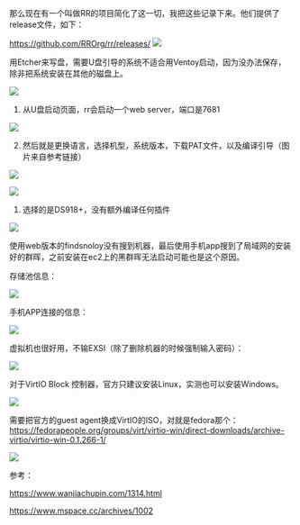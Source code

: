

那么现在有一个叫做RR的项目简化了这一切，我把这些记录下来。他们提供了release文件，如下：

https://github.com/RROrg/rr/releases/
![](https://fastly.jsdelivr.net/gh/bucketio/img13@main/2025/02/10/1739196485668-58a25e29-30fd-4e25-92fe-e6f367b410f1.png)

用Etcher来写盘，需要U盘引导的系统不适合用Ventoy启动，因为没办法保存，除非把系统安装在其他的磁盘上。

![](https://fastly.jsdelivr.net/gh/bucketio/img7@main/2025/02/10/1739196552527-55e508f9-c884-4f7e-8fcd-ccb32e62c987.png)


1. 从U盘启动页面，rr会启动一个web server，端口是7681

![](https://fastly.jsdelivr.net/gh/bucketio/img1@main/2025/02/10/1739196722316-a26990fa-f1c5-4dd9-a592-d987e3e6b9ee.png)

2. 然后就是更换语言，选择机型，系统版本，下载PAT文件，以及编译引导（图片来自参考链接）


![](https://fastly.jsdelivr.net/gh/bucketio/img13@main/2025/02/10/1739196997316-a5ba2c12-d627-4d49-9a36-b2a1b238f66c.png)


![](https://fastly.jsdelivr.net/gh/bucketio/img7@main/2025/02/10/1739197021973-b6262598-200d-4b25-ba14-49037c1a8336.png)


1. 选择的是DS918+，没有额外编译任何插件


![](https://fastly.jsdelivr.net/gh/bucketio/img17@main/2025/02/10/1739196919409-12daeafe-882b-4f63-bb32-a03edf0e113a.png)

使用web版本的findsnoloy没有搜到机器，最后使用手机app搜到了局域网的安装好的群晖，之前安装在ec2上的黑群晖无法启动可能也是这个原因。

存储池信息：

![](https://fastly.jsdelivr.net/gh/bucketio/img11@main/2025/02/10/1739196911158-a5f023b0-04f7-4f40-8ea4-373faff2bedb.png)


手机APP连接的信息：

![](https://fastly.jsdelivr.net/gh/bucketio/img1@main/2025/02/10/1739196657060-49396e39-4c67-499c-88da-385d04b087a0.png)


虚拟机也很好用，不输EXSI（除了删除机器的时候强制输入密码）：


![](https://fastly.jsdelivr.net/gh/bucketio/img8@main/2025/02/10/1739197228147-a97293e4-3d04-4846-8d63-8e52df9e1013.png)



对于VirtIO Block 控制器，官方只建议安装Linux，实测也可以安装Windows。

![](https://fastly.jsdelivr.net/gh/bucketio/img6@main/2025/02/10/1739197256602-b2e5536c-7b2f-4d98-934e-3d1e702e00c3.png)


需要把官方的guest agent换成VirtIO的ISO，对就是fedora那个：https://fedorapeople.org/groups/virt/virtio-win/direct-downloads/archive-virtio/virtio-win-0.1.266-1/

![](https://fastly.jsdelivr.net/gh/bucketio/img18@main/2025/02/10/1739197420400-aaa133a7-dd80-4002-8cd3-ec879060da23.png)


参考：

https://www.wanjiachupin.com/1314.html

https://www.mspace.cc/archives/1002